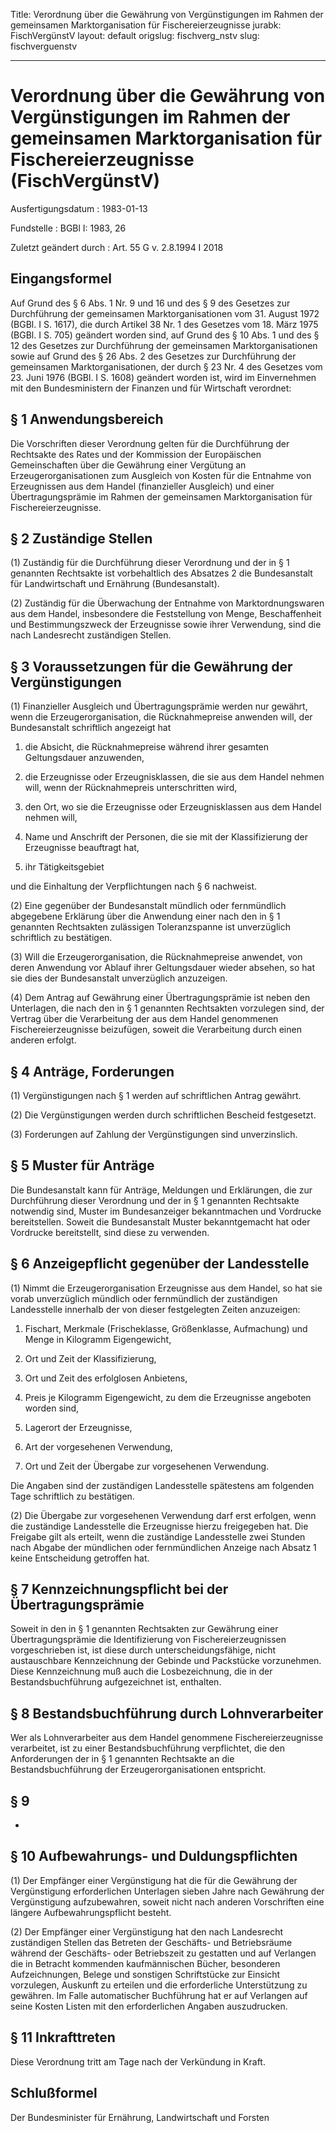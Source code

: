 Title: Verordnung über die Gewährung von Vergünstigungen im Rahmen der gemeinsamen
  Marktorganisation für Fischereierzeugnisse
jurabk: FischVergünstV
layout: default
origslug: fischverg_nstv
slug: fischverguenstv

---

# Verordnung über die Gewährung von Vergünstigungen im Rahmen der gemeinsamen Marktorganisation für Fischereierzeugnisse (FischVergünstV)

Ausfertigungsdatum
:   1983-01-13

Fundstelle
:   BGBl I: 1983, 26

Zuletzt geändert durch
:   Art. 55 G v. 2.8.1994 I 2018


## Eingangsformel

Auf Grund des § 6 Abs. 1 Nr. 9 und 16 und des § 9 des Gesetzes zur
Durchführung der gemeinsamen Marktorganisationen vom 31. August 1972
(BGBl. I S. 1617), die durch Artikel 38 Nr. 1 des Gesetzes vom 18.
März 1975 (BGBl. I S. 705) geändert worden sind, auf Grund des § 10
Abs. 1 und des § 12 des Gesetzes zur Durchführung der gemeinsamen
Marktorganisationen sowie auf Grund des § 26 Abs. 2 des Gesetzes zur
Durchführung der gemeinsamen Marktorganisationen, der durch § 23 Nr. 4
des Gesetzes vom 23. Juni 1976 (BGBl. I S. 1608) geändert worden ist,
wird im Einvernehmen mit den Bundesministern der Finanzen und für
Wirtschaft verordnet:


## § 1 Anwendungsbereich

Die Vorschriften dieser Verordnung gelten für die Durchführung der
Rechtsakte des Rates und der Kommission der Europäischen
Gemeinschaften über die Gewährung einer Vergütung an
Erzeugerorganisationen zum Ausgleich von Kosten für die Entnahme von
Erzeugnissen aus dem Handel (finanzieller Ausgleich) und einer
Übertragungsprämie im Rahmen der gemeinsamen Marktorganisation für
Fischereierzeugnisse.


## § 2 Zuständige Stellen

(1) Zuständig für die Durchführung dieser Verordnung und der in § 1
genannten Rechtsakte ist vorbehaltlich des Absatzes 2 die
Bundesanstalt für Landwirtschaft und Ernährung (Bundesanstalt).

(2) Zuständig für die Überwachung der Entnahme von Marktordnungswaren
aus dem Handel, insbesondere die Feststellung von Menge,
Beschaffenheit und Bestimmungszweck der Erzeugnisse sowie ihrer
Verwendung, sind die nach Landesrecht zuständigen Stellen.


## § 3 Voraussetzungen für die Gewährung der Vergünstigungen

(1) Finanzieller Ausgleich und Übertragungsprämie werden nur gewährt,
wenn die Erzeugerorganisation, die Rücknahmepreise anwenden will, der
Bundesanstalt schriftlich angezeigt hat

1.  die Absicht, die Rücknahmepreise während ihrer gesamten Geltungsdauer
    anzuwenden,


2.  die Erzeugnisse oder Erzeugnisklassen, die sie aus dem Handel nehmen
    will, wenn der Rücknahmepreis unterschritten wird,


3.  den Ort, wo sie die Erzeugnisse oder Erzeugnisklassen aus dem Handel
    nehmen will,


4.  Name und Anschrift der Personen, die sie mit der Klassifizierung der
    Erzeugnisse beauftragt hat,


5.  ihr Tätigkeitsgebiet



und die Einhaltung der Verpflichtungen nach § 6 nachweist.

(2) Eine gegenüber der Bundesanstalt mündlich oder fernmündlich
abgegebene Erklärung über die Anwendung einer nach den in § 1
genannten Rechtsakten zulässigen Toleranzspanne ist unverzüglich
schriftlich zu bestätigen.

(3) Will die Erzeugerorganisation, die Rücknahmepreise anwendet, von
deren Anwendung vor Ablauf ihrer Geltungsdauer wieder absehen, so hat
sie dies der Bundesanstalt unverzüglich anzuzeigen.

(4) Dem Antrag auf Gewährung einer Übertragungsprämie ist neben den
Unterlagen, die nach den in § 1 genannten Rechtsakten vorzulegen sind,
der Vertrag über die Verarbeitung der aus dem Handel genommenen
Fischereierzeugnisse beizufügen, soweit die Verarbeitung durch einen
anderen erfolgt.


## § 4 Anträge, Forderungen

(1) Vergünstigungen nach § 1 werden auf schriftlichen Antrag gewährt.

(2) Die Vergünstigungen werden durch schriftlichen Bescheid
festgesetzt.

(3) Forderungen auf Zahlung der Vergünstigungen sind unverzinslich.


## § 5 Muster für Anträge

Die Bundesanstalt kann für Anträge, Meldungen und Erklärungen, die zur
Durchführung dieser Verordnung und der in § 1 genannten Rechtsakte
notwendig sind, Muster im Bundesanzeiger bekanntmachen und Vordrucke
bereitstellen. Soweit die Bundesanstalt Muster bekanntgemacht hat oder
Vordrucke bereitstellt, sind diese zu verwenden.


## § 6 Anzeigepflicht gegenüber der Landesstelle

(1) Nimmt die Erzeugerorganisation Erzeugnisse aus dem Handel, so hat
sie vorab unverzüglich mündlich oder fernmündlich der zuständigen
Landesstelle innerhalb der von dieser festgelegten Zeiten anzuzeigen:

1.  Fischart, Merkmale (Frischeklasse, Größenklasse, Aufmachung) und Menge
    in Kilogramm Eigengewicht,


2.  Ort und Zeit der Klassifizierung,


3.  Ort und Zeit des erfolglosen Anbietens,


4.  Preis je Kilogramm Eigengewicht, zu dem die Erzeugnisse angeboten
    worden sind,


5.  Lagerort der Erzeugnisse,


6.  Art der vorgesehenen Verwendung,


7.  Ort und Zeit der Übergabe zur vorgesehenen Verwendung.



Die Angaben sind der zuständigen Landesstelle spätestens am folgenden
Tage schriftlich zu bestätigen.

(2) Die Übergabe zur vorgesehenen Verwendung darf erst erfolgen, wenn
die zuständige Landesstelle die Erzeugnisse hierzu freigegeben hat.
Die Freigabe gilt als erteilt, wenn die zuständige Landesstelle zwei
Stunden nach Abgabe der mündlichen oder fernmündlichen Anzeige nach
Absatz 1 keine Entscheidung getroffen hat.


## § 7 Kennzeichnungspflicht bei der Übertragungsprämie

Soweit in den in § 1 genannten Rechtsakten zur Gewährung einer
Übertragungsprämie die Identifizierung von Fischereierzeugnissen
vorgeschrieben ist, ist diese durch unterscheidungsfähige, nicht
austauschbare Kennzeichnung der Gebinde und Packstücke vorzunehmen.
Diese Kennzeichnung muß auch die Losbezeichnung, die in der
Bestandsbuchführung aufgezeichnet ist, enthalten.


## § 8 Bestandsbuchführung durch Lohnverarbeiter

Wer als Lohnverarbeiter aus dem Handel genommene Fischereierzeugnisse
verarbeitet, ist zu einer Bestandsbuchführung verpflichtet, die den
Anforderungen der in § 1 genannten Rechtsakte an die
Bestandsbuchführung der Erzeugerorganisationen entspricht.


## § 9

-


## § 10 Aufbewahrungs- und Duldungspflichten

(1) Der Empfänger einer Vergünstigung hat die für die Gewährung der
Vergünstigung erforderlichen Unterlagen sieben Jahre nach Gewährung
der Vergünstigung aufzubewahren, soweit nicht nach anderen
Vorschriften eine längere Aufbewahrungspflicht besteht.

(2) Der Empfänger einer Vergünstigung hat den nach Landesrecht
zuständigen Stellen das Betreten der Geschäfts- und Betriebsräume
während der Geschäfts- oder Betriebszeit zu gestatten und auf
Verlangen die in Betracht kommenden kaufmännischen Bücher, besonderen
Aufzeichnungen, Belege und sonstigen Schriftstücke zur Einsicht
vorzulegen, Auskunft zu erteilen und die erforderliche Unterstützung
zu gewähren. Im Falle automatischer Buchführung hat er auf Verlangen
auf seine Kosten Listen mit den erforderlichen Angaben auszudrucken.


## § 11 Inkrafttreten

Diese Verordnung tritt am Tage nach der Verkündung in Kraft.


## Schlußformel

Der Bundesminister für Ernährung, Landwirtschaft und Forsten

